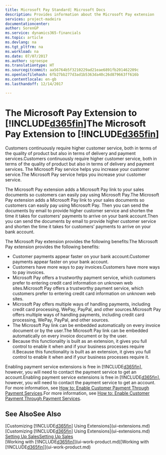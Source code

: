 ```yaml
---
title: Microsoft Pay Standard| Microsoft Docs
description: Provides information about the Microsoft Pay extension
services: project-madeira
documentationcenter: 
author: SorenGP
ms.service: dynamics365-financials
ms.topic: article
ms.devlang: na
ms.tgt_pltfrm: na
ms.workload: na
ms.date: 07/07/2017
ms.author: sgroespe
ms.translationtype: HT
ms.sourcegitcommit: aa56764b5f3210229ad21eae6891fb201462209c
ms.openlocfilehash: 6fb27bb277d3ad1b5363da40c26d879663ff616b
ms.contentlocale: en-gb
ms.lasthandoff: 12/14/2017

---
```

# <a name="the-microsoft-pay-extension-to-included365finincludesd365finlongmdmd"></a><span data-ttu-id="07319-103">The Microsoft Pay Extension to [!INCLUDE[d365fin](includes/d365fin_long_md.md)]</span><span class="sxs-lookup"><span data-stu-id="07319-103">The Microsoft Pay Extension to [!INCLUDE[d365fin](includes/d365fin_long_md.md)]</span></span>
<span data-ttu-id="07319-104">Customers continuously require higher customer service, both in terms of the quality of product but also in terms of delivery and payment services.</span><span class="sxs-lookup"><span data-stu-id="07319-104">Customers continuously require higher customer service, both in terms of the quality of product but also in terms of delivery and payment services.</span></span> <span data-ttu-id="07319-105">The Microsoft Pay service helps you increase your customer service.</span><span class="sxs-lookup"><span data-stu-id="07319-105">The Microsoft Pay service helps you increase your customer service.</span></span>

<span data-ttu-id="07319-106">The Microsoft Pay extension adds a Microsoft Pay link to your sales documents so customers can easily pay using Microsoft Pay.</span><span class="sxs-lookup"><span data-stu-id="07319-106">The Microsoft Pay extension adds a Microsoft Pay link to your sales documents so customers can easily pay using Microsoft Pay.</span></span> <span data-ttu-id="07319-107">Then you can send the documents by email to provide higher customer service and shorten the time it takes for customers’ payments to arrive on your bank account.</span><span class="sxs-lookup"><span data-stu-id="07319-107">Then you can send the documents by email to provide higher customer service and shorten the time it takes for customers’ payments to arrive on your bank account.</span></span>

<span data-ttu-id="07319-108">The Microsoft Pay extension provides the following benefits:</span><span class="sxs-lookup"><span data-stu-id="07319-108">The Microsoft Pay extension provides the following benefits:</span></span>
- <span data-ttu-id="07319-109">Customer payments appear faster on your bank account.</span><span class="sxs-lookup"><span data-stu-id="07319-109">Customer payments appear faster on your bank account.</span></span>
- <span data-ttu-id="07319-110">Customers have more ways to pay invoices.</span><span class="sxs-lookup"><span data-stu-id="07319-110">Customers have more ways to pay invoices.</span></span>
- <span data-ttu-id="07319-111">Microsoft Pay offers a trustworthy payment service, which customers prefer to entering credit card information on unknown web sites.</span><span class="sxs-lookup"><span data-stu-id="07319-111">Microsoft Pay offers a trustworthy payment service, which customers prefer to entering credit card information on unknown web sites.</span></span>
- <span data-ttu-id="07319-112">Microsoft Pay offers multiple ways of handling payments, including credit card processing, WePay, PayPal, and other sources.</span><span class="sxs-lookup"><span data-stu-id="07319-112">Microsoft Pay offers multiple ways of handling payments, including credit card processing, WePay, PayPal, and other sources.</span></span>
- <span data-ttu-id="07319-113">The Microsoft Pay link can be embedded automatically on every invoice document or by the user.</span><span class="sxs-lookup"><span data-stu-id="07319-113">The Microsoft Pay link can be embedded automatically on every invoice document or by the user.</span></span>
- <span data-ttu-id="07319-114">Because this functionality is built as an extension, it gives you full control to enable it when and if your business processes require it.</span><span class="sxs-lookup"><span data-stu-id="07319-114">Because this functionality is built as an extension, it gives you full control to enable it when and if your business processes require it.</span></span>

<span data-ttu-id="07319-115">Enabling payment service extensions is free in [!INCLUDE[d365fin](includes/d365fin_md.md)], however, you will need to contact the payment service to get an account.</span><span class="sxs-lookup"><span data-stu-id="07319-115">Enabling payment service extensions is free in [!INCLUDE[d365fin](includes/d365fin_md.md)], however, you will need to contact the payment service to get an account.</span></span> <span data-ttu-id="07319-116">For more information, see [How to: Enable Customer Payment Through Payment Services](sales-how-enable-payment-service-extensions.md).</span><span class="sxs-lookup"><span data-stu-id="07319-116">For more information, see [How to: Enable Customer Payment Through Payment Services](sales-how-enable-payment-service-extensions.md).</span></span>

## <a name="see-also"></a><span data-ttu-id="07319-117">See Also</span><span class="sxs-lookup"><span data-stu-id="07319-117">See Also</span></span>
<span data-ttu-id="07319-118">[Customizing [!INCLUDE[d365fin](includes/d365fin_md.md)] Using Extensions](ui-extensions.md)</span><span class="sxs-lookup"><span data-stu-id="07319-118">[Customizing [!INCLUDE[d365fin](includes/d365fin_md.md)] Using Extensions](ui-extensions.md)</span></span>  
[<span data-ttu-id="07319-119">Setting Up Sales</span><span class="sxs-lookup"><span data-stu-id="07319-119">Setting Up Sales</span></span>](sales-setup-sales.md)  
<span data-ttu-id="07319-120">[Working with [!INCLUDE[d365fin](includes/d365fin_md.md)]](ui-work-product.md)</span><span class="sxs-lookup"><span data-stu-id="07319-120">[Working with [!INCLUDE[d365fin](includes/d365fin_md.md)]](ui-work-product.md)</span></span>

